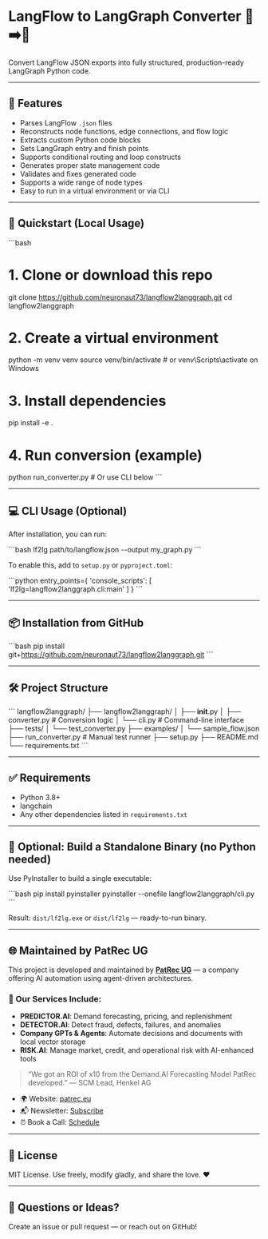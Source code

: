 # LangFlow to LangGraph Converter 🧠➡️🧱

Convert LangFlow JSON exports into fully structured, production-ready LangGraph Python code.

---

## 🚀 Features
- Parses LangFlow `.json` files
- Reconstructs node functions, edge connections, and flow logic
- Extracts custom Python code blocks
- Sets LangGraph entry and finish points
- Supports conditional routing and loop constructs
- Generates proper state management code
- Validates and fixes generated code
- Supports a wide range of node types
- Easy to run in a virtual environment or via CLI

---

## 🧪 Quickstart (Local Usage)

\`\`\`bash
# 1. Clone or download this repo
git clone https://github.com/neuronaut73/langflow2langgraph.git
cd langflow2langgraph

# 2. Create a virtual environment
python -m venv venv
source venv/bin/activate  # or venv\Scripts\activate on Windows

# 3. Install dependencies
pip install -e .

# 4. Run conversion (example)
python run_converter.py  # Or use CLI below
\`\`\`

---

## 💻 CLI Usage (Optional)

After installation, you can run:

\`\`\`bash
lf2lg path/to/langflow.json --output my_graph.py
\`\`\`

To enable this, add to `setup.py` or `pyproject.toml`:

\`\`\`python
entry_points={
    'console_scripts': [
        'lf2lg=langflow2langgraph.cli:main'
    ]
}
\`\`\`

---

## 📦 Installation from GitHub

\`\`\`bash
pip install git+https://github.com/neuronaut73/langflow2langgraph.git
\`\`\`

---

## 🛠 Project Structure

\`\`\`
langflow2langgraph/
├── langflow2langgraph/
│   ├── __init__.py
│   ├── converter.py       # Conversion logic
│   └── cli.py             # Command-line interface
├── tests/
│   └── test_converter.py
├── examples/
│   └── sample_flow.json
├── run_converter.py       # Manual test runner
├── setup.py
├── README.md
└── requirements.txt
\`\`\`

---

## ✅ Requirements

- Python 3.8+
- langchain
- Any other dependencies listed in `requirements.txt`

---

## 🔐 Optional: Build a Standalone Binary (no Python needed)

Use PyInstaller to build a single executable:

\`\`\`bash
pip install pyinstaller
pyinstaller --onefile langflow2langgraph/cli.py
\`\`\`

Result: `dist/lf2lg.exe` or `dist/lf2lg` — ready-to-run binary.

---

## 🌐 Maintained by PatRec UG

This project is developed and maintained by **[PatRec UG](https://patrec.eu)** — a company offering AI automation using agent-driven architectures.

### 🧠 Our Services Include:
- **PREDICTOR.AI**: Demand forecasting, pricing, and replenishment
- **DETECTOR.AI**: Detect fraud, defects, failures, and anomalies
- **Company GPTs & Agents**: Automate decisions and documents with local vector storage
- **RISK.AI**: Manage market, credit, and operational risk with AI-enhanced tools

> “We got an ROI of x10 from the Demand.AI Forecasting Model PatRec developed.”
> — SCM Lead, Henkel AG

- 🌍 Website: [patrec.eu](https://patrec.eu)
- 📬 Newsletter: [Subscribe](https://scmsync.com)
- ⏰ Book a Call: [Schedule](https://patrec.eu)

---

## 📄 License

MIT License. Use freely, modify gladly, and share the love. ❤️

---

## 💬 Questions or Ideas?

Create an issue or pull request — or reach out on GitHub!
